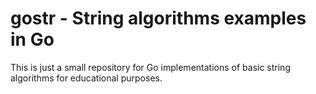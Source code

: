 # gostr - String algorithms examples in Go

This is just a small repository for Go implementations of basic
string algorithms for educational purposes.
